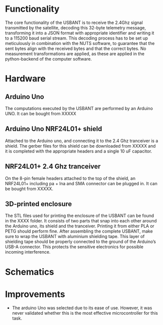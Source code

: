 # Functionality
The core functionality of the USBANT is to receive the 2.4Ghz signal transmitted by the satellite, decoding this 32-byte telemetry message, transforming it into a JSON format with appropriate identifier and writing it to a 115200 baud serial stream. This decoding process has to be set up meticulously in combination with the NUTS software, to guarantee that the sent bytes align with the received bytes and that the correct bytes. No measurement transformations are applied, as these are applied in the python-backend of the computer software.

# Hardware
## Arduino Uno
The computations executed by the USBANT are performed by an Arduino UNO. It can be bought from XXXXX

## Arduino Uno NRF24L01+ shield
Attached to the Arduino uno, and connecting it to the 2.4 Ghz tranceiver is a shield. The gerber files for this shield can be downloaded from XXXXX and it is completed with the appropriate headers and a single 10 uF capacitor.

## NRF24L01+ 2.4 Ghz tranceiver
On the 8-pin female headers attached to the top of the shield, an NRF24L01+ including pa + lna and SMA connector can be plugged in. It can be bought from XXXXX.

## 3D-printed enclosure
The STL files used for printing the enclosure of the USBANT can be found in the XXXX folder. It consists of two parts that snap into each other around the Arduino uno, its shield and the tranceiver. Printing it from either PLA or PETG should perform fine. After assembling the complete USBANT, make sure to wrap the USBANT with aluminium shielding tape. This layer of shielding tape should be properly connected to the ground of the Arduino’s USB-A connector. This protects the sensitive electronics for possible incoming interference.

# Schematics

# Improvements
 - The arduino Uno was selected due to its ease of use. However, it was never validated whether this is the most effective microcontroller for this task.